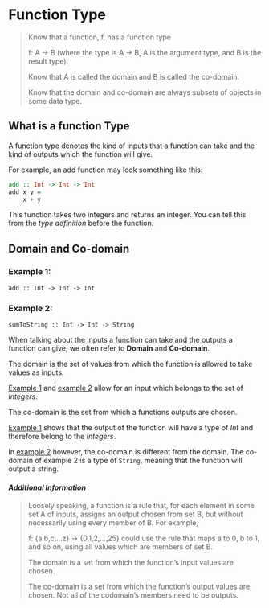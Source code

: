 # Function Type

> Know that a function, f, has a function type
>
> f: A → B (where the type is A → B, A is the
> argument type, and B is the result type).
>
> Know that A is called the domain and B is called
> the co-domain.
>
> Know that the domain and co-domain are always
> subsets of objects in some data type.

## What is a function Type

A function type denotes the kind of inputs that a function can take 
and the kind of outputs which the function will give.

For example, an add function may look something like this:
```haskell
add :: Int -> Int -> Int
add x y =
	x + y
```

This function takes two integers and returns an integer.
You can tell this from the *type definition* before the function.

## Domain and Co-domain

### Example 1:
`add :: Int -> Int -> Int`

### Example 2:
`sumToString :: Int -> Int -> String`

When talking about the inputs a function can take and the outputs a function can give, 
we often refer to **Domain** and **Co-domain**.

The domain is the set of values from which the function is allowed to take values as inputs.

[Example 1](#example-1) and [example 2](#example-2) allow for an input which belongs to the set of *Integers*.

The co-domain is the set from which a functions outputs are chosen.

[Example 1](#example-1) shows that the output of the function will have a type of *Int* and therefore belong to the *Integers*.

In [example 2](#example-2) however, the co-domain is different from the domain.
The co-domain of example 2 is a type of `String`, meaning that the function will output a string.

#### *Additional Information*

> Loosely speaking, a function is a rule that, for
> each element in some set A of inputs, assigns an
> output chosen from set B, but without necessarily
> using every member of B. For example,
>
> f: {a,b,c,…z} → {0,1,2,…,25} could use the rule
> that maps a to 0, b to 1, and so on, using all
> values which are members of set B.
>
> The domain is a set from which the function’s
> input values are chosen.
>
> The co-domain is a set from which the function’s
> output values are chosen. Not all of the codomain’s
> members need to be outputs.
